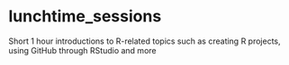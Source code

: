 # lunchtime_sessions
Short 1 hour introductions to R-related topics such as creating R projects, using GitHub through RStudio and more 
